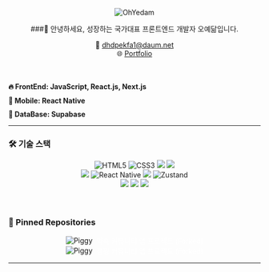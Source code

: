 <div align="center">

  ![OhYedam](https://tech-orbit.wontory.dev/api?title=OhYedam&tech=React,JavaScript,TypeScript,Supabase&size=500&duration=20)

 ###🌟 안녕하세요, 성장하는 국가대표 프론트엔드 개발자 오예닮입니다.

📧 dhdpekfa1@daum.net
<br/>
🌐 [Portfolio](https://tmp.com)
</div>

<br/>
<br/>

  <div style="text-align: left; display: inline-block; width: 350px;">
    <h4 style="margin: 0 0 10px 0;">🔥 <b>FrontEnd:</b> JavaScript, React.js, Next.js</h4>
    <h4 style="margin: 0 0 10px 0;">📱 <b>Mobile:</b> React Native</h4>
    <h4 style="margin: 0;">💾 <b>DataBase:</b> Supabase</h4>
  </div>

<br/>

---

### 🛠 기술 스택
<div align="center">
  <span>
    <img src="https://img.shields.io/badge/HTML5-E34F26?style=for-the-badge&logo=html5&logoColor=white" alt="HTML5" />
    <img src="https://img.shields.io/badge/CSS3-1572B6?style=for-the-badge&logo=css3&logoColor=white" alt="CSS3" />
    <img src="https://img.shields.io/badge/JavaScript-F7DF1E?style=for-the-badge&logo=javascript&logoColor=black" />
    <img src="https://img.shields.io/badge/TypeScript-007ACC?style=for-the-badge&logo=typescript&logoColor=white" />
  </span>
    
  <br/>
  
  <span>
    <img src="https://img.shields.io/badge/React-61DAFB?style=for-the-badge&logo=react&logoColor=black" />
    <img src="https://img.shields.io/badge/React_Native-61DAFB?style=for-the-badge&logo=react&logoColor=black" alt="React Native" />
    <img src="https://img.shields.io/badge/Next.js-000000?style=for-the-badge&logo=nextdotjs&logoColor=white" />
    <img src="https://img.shields.io/badge/Zustand-181717?style=for-the-badge&logo=Zustand&logoColor=white" alt="Zustand" />
  </span>
    
  <br/>
  
  <span>
    <img src="https://img.shields.io/badge/Git-F05032?style=for-the-badge&logo=git&logoColor=white" />
    <img src="https://img.shields.io/badge/Figma-F24E1E?style=for-the-badge&logo=figma&logoColor=white" />
    <img src="https://img.shields.io/badge/Supabase-3ECF8E?style=for-the-badge&logo=supabase&logoColor=white" />
  </span>
</div>

<br/>

<br/>

### 📌 Pinned Repositories
<div align="center">
  <a href="https://github.com/dhdpekfa1/Piggy" style="display: inline-flex; align-items: center; text-decoration: none;">
    <img src="https://img.shields.io/badge/-Piggy-pink?style=for-the-badge&logo=github" alt="Piggy" />
    <span style="margin-left: 8px; color: #ffffff;">약속 커뮤니티 앱 프로젝트 (Forked)</span>
  </a>
  <br/>
  <a href="https://github.com/dhdpekfa1/CampingNativeApp" style="display: inline-flex; align-items: center; text-decoration: none;">
    <img src="https://img.shields.io/badge/-Camping-tomato?style=for-the-badge&logo=github" alt="Piggy" />
    <span style="margin-left: 8px; color: #ffffff;">캠핑 커뮤니티 앱 프로젝트 (Forked)</span>
  </a>
</div>



---


